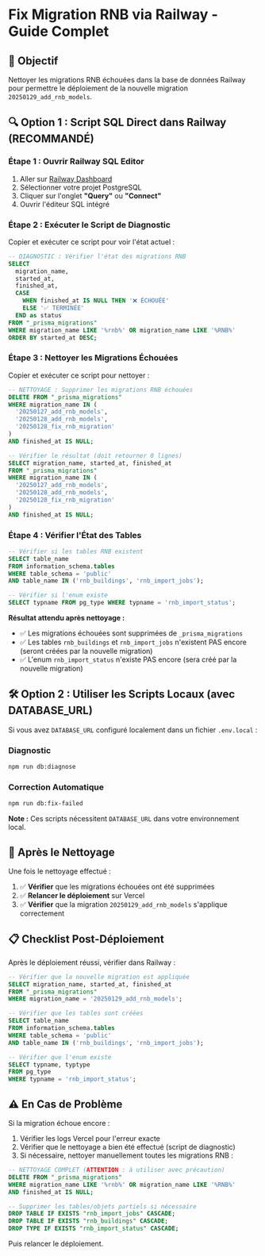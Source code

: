 # Fix Migration RNB via Railway - Guide Complet

## 🎯 Objectif

Nettoyer les migrations RNB échouées dans la base de données Railway pour permettre le déploiement de la nouvelle migration `20250129_add_rnb_models`.

## 🔍 Option 1 : Script SQL Direct dans Railway (RECOMMANDÉ)

### Étape 1 : Ouvrir Railway SQL Editor

1. Aller sur [Railway Dashboard](https://railway.app)
2. Sélectionner votre projet PostgreSQL
3. Cliquer sur l'onglet **"Query"** ou **"Connect"** 
4. Ouvrir l'éditeur SQL intégré

### Étape 2 : Exécuter le Script de Diagnostic

Copier et exécuter ce script pour voir l'état actuel :

```sql
-- DIAGNOSTIC : Vérifier l'état des migrations RNB
SELECT 
  migration_name, 
  started_at, 
  finished_at,
  CASE 
    WHEN finished_at IS NULL THEN '❌ ÉCHOUÉE'
    ELSE '✅ TERMINÉE'
  END as status
FROM "_prisma_migrations" 
WHERE migration_name LIKE '%rnb%' OR migration_name LIKE '%RNB%'
ORDER BY started_at DESC;
```

### Étape 3 : Nettoyer les Migrations Échouées

Copier et exécuter ce script pour nettoyer :

```sql
-- NETTOYAGE : Supprimer les migrations RNB échouées
DELETE FROM "_prisma_migrations" 
WHERE migration_name IN (
  '20250127_add_rnb_models',
  '20250128_add_rnb_models', 
  '20250128_fix_rnb_migration'
)
AND finished_at IS NULL;

-- Vérifier le résultat (doit retourner 0 lignes)
SELECT migration_name, started_at, finished_at
FROM "_prisma_migrations" 
WHERE migration_name IN (
  '20250127_add_rnb_models',
  '20250128_add_rnb_models', 
  '20250128_fix_rnb_migration'
)
AND finished_at IS NULL;
```

### Étape 4 : Vérifier l'État des Tables

```sql
-- Vérifier si les tables RNB existent
SELECT table_name 
FROM information_schema.tables 
WHERE table_schema = 'public' 
AND table_name IN ('rnb_buildings', 'rnb_import_jobs');

-- Vérifier si l'enum existe
SELECT typname FROM pg_type WHERE typname = 'rnb_import_status';
```

**Résultat attendu après nettoyage :**
- ✅ Les migrations échouées sont supprimées de `_prisma_migrations`
- ✅ Les tables `rnb_buildings` et `rnb_import_jobs` n'existent PAS encore (seront créées par la nouvelle migration)
- ✅ L'enum `rnb_import_status` n'existe PAS encore (sera créé par la nouvelle migration)

## 🛠️ Option 2 : Utiliser les Scripts Locaux (avec DATABASE_URL)

Si vous avez `DATABASE_URL` configuré localement dans un fichier `.env.local` :

### Diagnostic

```bash
npm run db:diagnose
```

### Correction Automatique

```bash
npm run db:fix-failed
```

**Note :** Ces scripts nécessitent `DATABASE_URL` dans votre environnement local.

## 🚀 Après le Nettoyage

Une fois le nettoyage effectué :

1. ✅ **Vérifier** que les migrations échouées ont été supprimées
2. ✅ **Relancer le déploiement** sur Vercel
3. ✅ **Vérifier** que la migration `20250129_add_rnb_models` s'applique correctement

## 📋 Checklist Post-Déploiement

Après le déploiement réussi, vérifier dans Railway :

```sql
-- Vérifier que la nouvelle migration est appliquée
SELECT migration_name, started_at, finished_at
FROM "_prisma_migrations" 
WHERE migration_name = '20250129_add_rnb_models';

-- Vérifier que les tables sont créées
SELECT table_name 
FROM information_schema.tables 
WHERE table_schema = 'public' 
AND table_name IN ('rnb_buildings', 'rnb_import_jobs');

-- Vérifier que l'enum existe
SELECT typname, typtype 
FROM pg_type 
WHERE typname = 'rnb_import_status';
```

## ⚠️ En Cas de Problème

Si la migration échoue encore :

1. Vérifier les logs Vercel pour l'erreur exacte
2. Vérifier que le nettoyage a bien été effectué (script de diagnostic)
3. Si nécessaire, nettoyer manuellement toutes les migrations RNB :

```sql
-- NETTOYAGE COMPLET (ATTENTION : à utiliser avec précaution)
DELETE FROM "_prisma_migrations" 
WHERE migration_name LIKE '%rnb%' OR migration_name LIKE '%RNB%'
AND finished_at IS NULL;

-- Supprimer les tables/objets partiels si nécessaire
DROP TABLE IF EXISTS "rnb_import_jobs" CASCADE;
DROP TABLE IF EXISTS "rnb_buildings" CASCADE;
DROP TYPE IF EXISTS "rnb_import_status" CASCADE;
```

Puis relancer le déploiement.

